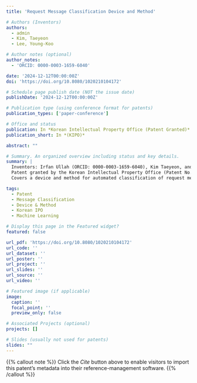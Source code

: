 ```yaml
---
title: 'Request Message Classification Device and Method'

# Authors (Inventors)
authors:
  - admin
  - Kim, Taeyeon
  - Lee, Young-Koo

# Author notes (optional)
author_notes:
  - 'ORCID: 0000-0003-1659-6040'

date: '2024-12-12T00:00:00Z'
doi: 'https://doi.org/10.8080/1020210104172'

# Schedule page publish date (NOT the issue date)
publishDate: '2024-12-12T00:00:00Z'

# Publication type (using conference format for patents)
publication_types: ['paper-conference']

# Office and status
publication: In *Korean Intellectual Property Office (Patent Granted)*
publication_short: In *(KIPO)*

abstract: ""

# Summary. An organized overview including status and key details.
summary: |
  Inventors: Irfan Ullah (ORCID: 0000-0003-1659-6040), Kim Taeyeon, and Lee Young-Koo.  
  Patent granted by the Korean Intellectual Property Office (Patent No. 1020210104172) on December 12, 2024.  
  Covers a device and method for automated classification of request messages.

tags:
  - Patent
  - Message Classification
  - Device & Method
  - Korean IPO
  - Machine Learning

# Display this page in the Featured widget?
featured: false

url_pdf: 'https://doi.org/10.8080/1020210104172'
url_code: ''
url_dataset: ''
url_poster: ''
url_project: ''
url_slides: ''
url_source: ''
url_video: ''

# Featured image (if applicable)
image:
  caption: ''
  focal_point: ''
  preview_only: false

# Associated Projects (optional)
projects: []

# Slides (usually not used for patents)
slides: ""
---
```


{{% callout note %}}
Click the _Cite_ button above to enable visitors to import this patent’s metadata into their reference-management software.
{{% /callout %}}

